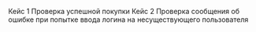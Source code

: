 Кейс 1 Проверка успешной покупки
Кейс 2 Проверка сообщения об ошибке при
попытке ввода логина на несуществующего
пользователя
